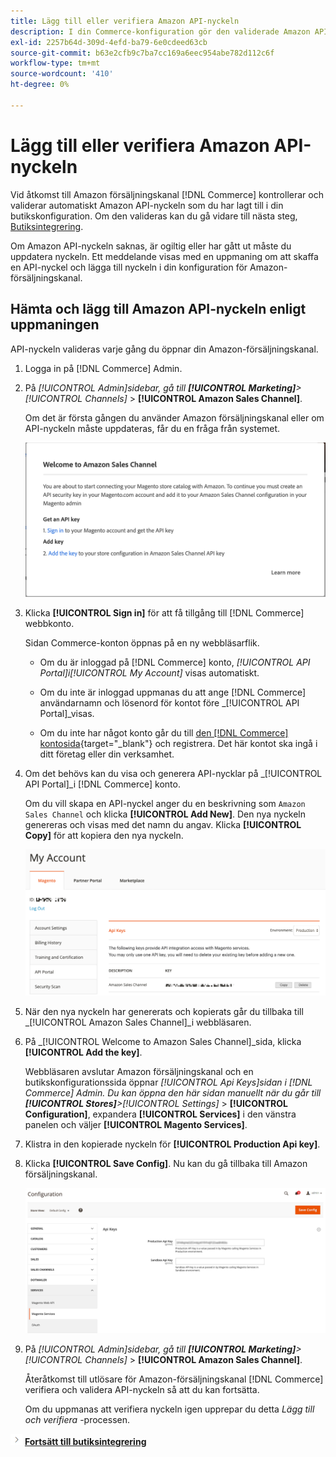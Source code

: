 ```yaml
---
title: Lägg till eller verifiera Amazon API-nyckeln
description: I din Commerce-konfiguration gör den validerade Amazon API-nyckeln att du kan integrera dina butiker med ditt Amazon Seller-konto.
exl-id: 2257b64d-309d-4efd-ba79-6e0cdeed63cb
source-git-commit: b63e2cfb9c7ba7cc169a6eec954abe782d112c6f
workflow-type: tm+mt
source-wordcount: '410'
ht-degree: 0%

---
```


# Lägg till eller verifiera Amazon API-nyckeln

Vid åtkomst till Amazon försäljningskanal [!DNL Commerce] kontrollerar och validerar automatiskt Amazon API-nyckeln som du har lagt till i din butikskonfiguration. Om den valideras kan du gå vidare till nästa steg, [Butiksintegrering](./store-integration.md).

Om Amazon API-nyckeln saknas, är ogiltig eller har gått ut måste du uppdatera nyckeln. Ett meddelande visas med en uppmaning om att skaffa en API-nyckel och lägga till nyckeln i din konfiguration för Amazon-försäljningskanal.

## Hämta och lägg till Amazon API-nyckeln enligt uppmaningen

API-nyckeln valideras varje gång du öppnar din Amazon-försäljningskanal.

1. Logga in på [!DNL Commerce] Admin.

1. På _[!UICONTROL Admin]_sidebar, gå till **[!UICONTROL Marketing]**>_[!UICONTROL Channels]_ > **[!UICONTROL Amazon Sales Channel]**.

   Om det är första gången du använder Amazon försäljningskanal eller om API-nyckeln måste uppdateras, får du en fråga från systemet.

   ![Hämta och lägg till nyckelfråga för Amazon API](assets/amazon-api-verification-prompt.png)

1. Klicka **[!UICONTROL Sign in]** för att få tillgång till [!DNL Commerce] webbkonto.

   Sidan Commerce-konton öppnas på en ny webbläsarflik.

   - Om du är inloggad på [!DNL Commerce] konto, _[!UICONTROL API Portal]_i_[!UICONTROL My Account]_ visas automatiskt.

   - Om du inte är inloggad uppmanas du att ange [!DNL Commerce] användarnamn och lösenord för kontot före _[!UICONTROL API Portal]_visas.

   - Om du inte har något konto går du till [den [!DNL Commerce] kontosida](https://account.magento.com/customer/account/login/){target="_blank"} och registrera. Det här kontot ska ingå i ditt företag eller din verksamhet.

1. Om det behövs kan du visa och generera API-nycklar på _[!UICONTROL API Portal]_i [!DNL Commerce] konto.

   Om du vill skapa en API-nyckel anger du en beskrivning som `Amazon Sales Channel` och klicka **[!UICONTROL Add New]**. Den nya nyckeln genereras och visas med det namn du angav. Klicka **[!UICONTROL Copy]** för att kopiera den nya nyckeln.

   ![Generera eller kopiera en API-nyckel](assets/amazon-add-api-key.png)

1. När den nya nyckeln har genererats och kopierats går du tillbaka till _[!UICONTROL Amazon Sales Channel]_i webbläsaren.

1. På _[!UICONTROL Welcome to Amazon Sales Channel]_sida, klicka **[!UICONTROL Add the key]**.

   Webbläsaren avslutar Amazon försäljningskanal och en butikskonfigurationssida öppnar _[!UICONTROL Api Keys]_sidan i [!DNL Commerce] Admin. Du kan öppna den här sidan manuellt när du går till **[!UICONTROL Stores]**>_[!UICONTROL Settings]_ > **[!UICONTROL Configuration]**, expandera **[!UICONTROL Services]** i den vänstra panelen och väljer **[!UICONTROL Magento Services]**.

1. Klistra in den kopierade nyckeln för **[!UICONTROL Production Api key]**.

1. Klicka **[!UICONTROL Save Config]**. Nu kan du gå tillbaka till Amazon försäljningskanal.

   ![Lägga till API-nyckeln i butikskonfigurationen](assets/config-magento-services-api-screen.png)

1. På _[!UICONTROL Admin]_sidebar, gå till **[!UICONTROL Marketing]**>_[!UICONTROL Channels]_ > **[!UICONTROL Amazon Sales Channel]**.

   Återåtkomst till utlösare för Amazon-försäljningskanal [!DNL Commerce] verifiera och validera API-nyckeln så att du kan fortsätta.

   Om du uppmanas att verifiera nyckeln igen upprepar du detta _Lägg till och verifiera_ -processen.

![Nästa ikon](assets/btn-next.png) [**Fortsätt till butiksintegrering**](./store-integration.md)
